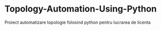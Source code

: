 # Topology-Automation-Using-Python
Proiect automatizare topologie folosind python pentru lucrarea de licenta
